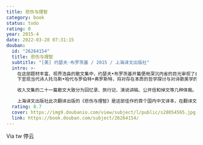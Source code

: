 ```yaml
---
title: 悲伤与理智
category: book
status: todo
rating: 0
year: 2015-4
date: 2022-03-28 07:31:15
douban:
  id: "26264154"
  title: 悲伤与理智
  subtitle: "[美] 约瑟夫·布罗茨基 / 2015 / 上海译文出版社"
  intro: >-
    在这部题材丰富、视界浩淼的散文集中，约瑟夫•布罗茨基开篇便用深沉内省的目光审视了自己在苏俄的早年经历以及随后去往美国的流亡生涯。接着，作者用惊人的博学探讨了诗歌的张弛变幻、历史的本质、流亡诗人的双重困境等一系列颇具广度与深度的话题，思维的触手延揽古今，上及古罗马贤帝马可•奥勒留，
    下至现当代诗人托马斯•哈代与罗伯特•弗罗斯特，将对存在本质的哲学探讨与对诗歌美学的炽烈情愫糅合锻造为继《小于一》之后的又一部世所罕见的奇作。

    收入文集的二十一篇散文大致分为回忆录、旅行记、演说讲稿、公开信和悼文等几种体裁。这些散文形式多样，长短不一，但它们诉诸的却是一个共同的主题，即“诗和诗人”。这卷文集可以说是通向布罗茨基的诗歌观和美学观，乃至他的伦理观和世界观的一把钥匙。文集中最后一篇作品《悼斯蒂芬·斯彭德》完成后不到半年，布罗茨基自己也离开了人世，《悲伤与理智》因此也就成了布罗茨基生前出版的最后一部散文集，是布罗茨基散文写作、乃至其整个创作的“天鹅之歌”。

    上海译文出版社此次翻译出版的《悲伤与理智》是这部佳作的首个国内中文译本，在翻译文学界具有填补空白的重大意义以及不可替代的文学与学术价值。
  rating: 8.7
  cover: https://img9.doubanio.com/view/subject/l/public/s28054565.jpg
  link: https://book.douban.com/subject/26264154/
---
```


Via tw 停云
